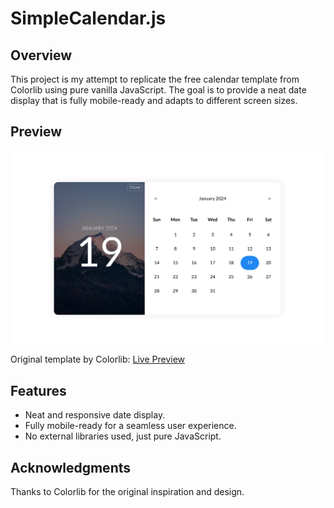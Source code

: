 # SimpleCalendar.js

## Overview

This project is my attempt to replicate the free calendar template from Colorlib using pure vanilla JavaScript. The goal is to provide a neat date display that is fully mobile-ready and adapts to different screen sizes.

## Preview

![Project Preview](assets/screenshot.png)

Original template by Colorlib: [Live Preview](https://preview.colorlib.com/theme/bootstrap/calendar-07/)

## Features

- Neat and responsive date display.
- Fully mobile-ready for a seamless user experience.
- No external libraries used, just pure JavaScript.

## Acknowledgments

Thanks to Colorlib for the original inspiration and design.

